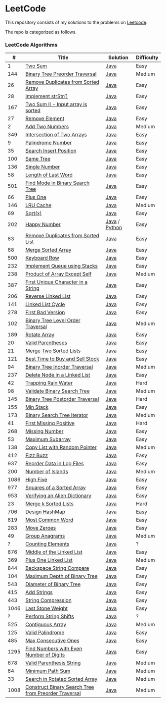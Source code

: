 LeetCode
========

This repository consists of my solutions to the problems on [Leetcode](https://leetcode.com/problems).

The repo is categorized as follows.

### LeetCode Algorithms

| # | Title | Solution | Difficulty |
|---| ----- | -------- | ---------- |
|1|[Two Sum](https://leetcode.com/problems/two-sum/) | [Java](./Algorithms/java/src/twoSum/TwoSum.java)|Easy|
|144|[Binary Tree Preorder Traversal](https://leetcode.com/problems/binary-tree-preorder-traversal/) | [Java](./Algorithms/java/src/binaryTreePreorderTraversal/BinaryTreePreorderTraversal.java)|Medium|
|26|[Remove Duplicates from Sorted Array](https://leetcode.com/problems/remove-duplicates-from-sorted-array/) | [Java](./Algorithms/java/src/removeduplicatesfromsortedarray/Solution.java)|Easy|
|28|[Implement strStr()](https://leetcode.com/problems/implement-strstr/) | [Java](./Algorithms/java/src/implementstrStr/Solution.java) |Easy|
|167|[Two Sum II - Input array is sorted](https://leetcode.com/problems/two-sum-ii-input-array-is-sorted/) | [Java](./Algorithms/java/src/twoSumII/Solution.java) |Easy|
|27|[Remove Element](https://leetcode.com/problems/remove-element/) | [Java](./Algorithms/java/src/removeelement/Solution.java) |Easy|
|2|[Add Two Numbers](https://leetcode.com/problems/add-two-numbers/) | [Java](./Algorithms/java/src/addtwonumbers/Solution.java) |Medium|
|349|[Intersection of Two Arrays](https://leetcode.com/problems/intersection-of-two-arrays/) | [Java](./Algorithms/java/src/intersectionoftwoarrays/Solution.java) |Easy|
|9|[Palindrome Number](https://leetcode.com/problems/palindrome-number/) | [Java](./Algorithms/java/src/palindromenumber/Solution.java) |Easy|
|35|[Search Insert Position](https://leetcode.com/problems/search-insert-position/) | [Java](./Algorithms/java/src/searchinsertposition/Solution.java) |Easy|
|100|[Same Tree](https://leetcode.com/problems/same-tree/) | [Java](./Algorithms/java/src/sametree/Solution.java) |Easy|
|136|[Single Number](https://leetcode.com/problems/single-number/) | [Java](./Algorithms/java/src/singlenumber/Solution.java) |Easy|
|58|[Length of Last Word](https://leetcode.com/problems/length-of-last-word/) | [Java](./Algorithms/java/src/lengthoflastword/Solution.java) |Easy|
|501|[Find Mode in Binary Search Tree](https://leetcode.com/problems/find-mode-in-binary-search-tree/) | [Java](./Algorithms/java/src/findmodeinbst/Solution.java) |Easy|
|66|[Plus One](https://leetcode.com/problems/plus-one/) | [Java](./Algorithms/java/src/plusone/Solution.java) |Easy|
|146|[LRU Cache](https://leetcode.com/problems/lru-cache/) | [Java](./Algorithms/java/src/lrucache/LRUCache.java) |Medium|
|69|[Sqrt(x)](https://leetcode.com/problems/sqrtx/) | [Java](./Algorithms/java/src/sqrtx/Solution.java) |Easy|
|202|[Happy Number](https://leetcode.com/problems/happy-number/) | [Java](./Algorithms/java/src/happynumber/Solution.java) / [Python](./Algorithms/python/happynumber/happy_number.py) |Easy|
|83|[Remove Duplicates from Sorted List](https://leetcode.com/problems/remove-duplicates-from-sorted-list/) | [Java](./Algorithms/java/src/removedupsfromsortedlist/Solution.java) |Easy|
|88|[Merge Sorted Array](https://leetcode.com/problems/merge-sorted-array/) | [Java](./Algorithms/java/src/mergesortedarray/Solution.java) |Easy|
|500|[Keyboard Row](https://leetcode.com/problems/keyboard-row/) | [Java](./Algorithms/java/src/keyboardrow/Solution.java) |Easy|
|232|[Implement Queue using Stacks](https://leetcode.com/problems/implement-queue-using-stacks/) | [Java](./Algorithms/java/src/implementqueueusingstacks/MyQueue.java) |Easy|
|238|[Product of Array Except Self](https://leetcode.com/problems/product-of-array-except-self/) | [Java](./Algorithms/java/src/productofarrayexceptself/Solution.java) |Medium|
|387|[First Unique Character in a String](https://leetcode.com/problems/first-unique-character-in-a-string/) | [Java](./Algorithms/java/src/firstuniquecharacterinastring/Solution.java) |Easy|
|206|[Reverse Linked List](https://leetcode.com/problems/reverse-linked-list/) | [Java](./Algorithms/java/src/reverselinkedlist/Solution.java) |Easy|
|141|[Linked List Cycle](https://leetcode.com/problems/linked-list-cycle/) | [Java](./Algorithms/java/src/linkedlistcycle/Solution.java) |Easy|
|278|[First Bad Version](https://leetcode.com/problems/first-bad-version/) | [Java](./Algorithms/java/src/firstbadversion/Solution.java) |Easy|
|102|[Binary Tree Level Order Traversal](https://leetcode.com/problems/binary-tree-level-order-traversal/) | [Java](./Algorithms/java/src/binarylevelordertraversal/Solution.java) |Medium|
|189|[Rotate Array](https://leetcode.com/problems/rotate-array/) | [Java](./Algorithms/java/src/rotatearray/Solution.java) |Easy|
|20|[Valid Parentheses](https://leetcode.com/problems/valid-parentheses/) | [Java](./Algorithms/java/src/validparentheses/Solution.java) |Easy|
|21|[Merge Two Sorted Lists](https://leetcode.com/problems/merge-two-sorted-lists/) | [Java](./Algorithms/java/src/mergetwosortedlists/Solution.java) |Easy|
|121|[Best Time to Buy and Sell Stock](https://leetcode.com/problems/best-time-to-buy-and-sell-stock/) | [Java](./Algorithms/java/src/buyandsellstock/Solution.java) |Easy|
94|[Binary Tree Inorder Traversal](https://leetcode.com/problems/binary-tree-inorder-traversal/) | [Java](./Algorithms/java/src/binarytreeinordertraversal/IterativeSolution.java)|Medium|
237|[Delete Node in a Linked List](https://leetcode.com/problems/delete-node-in-a-linked-list/) | [Java](./Algorithms/java/src/deletenodeinlinkedlist/Solution.java)|Easy|
42|[Trapping Rain Water](https://leetcode.com/problems/trapping-rain-water/) | [Java](./Algorithms/java/src/trappingrainwater/Solution.java)|Hard|
98|[Validate Binary Search Tree](https://leetcode.com/problems/validate-binary-search-tree/) | [Java](./Algorithms/java/src/validatebst/Solution.java)|Medium|
145|[Binary Tree Postorder Traversal](https://leetcode.com/problems/binary-tree-postorder-traversal/) | [Java](./Algorithms/java/src/binarytreepostordertraversal/IterativeSolution.java)|Hard|
155|[Min Stack](https://leetcode.com/problems/min-stack/) | [Java](./Algorithms/java/src/minstack/MinStack.java)|Easy|
173|[Binary Search Tree Iterator](https://leetcode.com/problems/binary-search-tree-iterator/) | [Java](./Algorithms/java/src/binarysearchtreeiterator/BSTIterator.java)|Medium|
41|[First Missing Positive](https://leetcode.com/problems/first-missing-positive/) | [Java](./Algorithms/java/src/firstmissingpositive/Solution.java)|Hard|
268|[Missing Number](https://leetcode.com/problems/missing-number/) | [Java](./Algorithms/java/src/missingnumber/Solution.java)|Easy|
53|[Maximum Subarray](https://leetcode.com/problems/maximum-subarray/) | [Java](./Algorithms/java/src/maximumsubarray/Solution.java)|Easy|
138|[Copy List with Random Pointer](https://leetcode.com/problems/copy-list-with-random-pointer/) | [Java](./Algorithms/java/src/copylistwithrandompointers/Solution.java)|Medium|
412|[Fizz Buzz](https://leetcode.com/problems/fizz-buzz/) | [Java](./Algorithms/java/src/fizbuzz/Solution.java)|Easy|
937|[Reorder Data in Log Files](https://leetcode.com/problems/reorder-data-in-log-files/) | [Java](./Algorithms/java/src/reorderlogfiles/Solution.java)|Easy|
200|[Number of Islands](https://leetcode.com/problems/number-of-islands/) | [Java](./Algorithms/java/src/numberofislands/Solution.java)|Medium|
1086|[High Five](https://leetcode.com/problems/high-five/) | [Java](./Algorithms/java/src/highfive/Solution.java)|Easy|
977|[Squares of a Sorted Array](https://leetcode.com/problems/squares-of-a-sorted-array/) | [Java](./Algorithms/java/src/squaresofsortedarray/Solution.java)|Easy|
953|[Verifying an Alien Dictionary](https://leetcode.com/problems/verifying-an-alien-dictionary/) | [Java](./Algorithms/java/src/verifyingaliendictionary/Solution.java)|Easy|
23|[Merge k Sorted Lists](https://leetcode.com/problems/merge-k-sorted-lists/) | [Java](./Algorithms/java/src/mergeksortedlists/Solution.java)|Hard|
706|[Design HashMap](https://leetcode.com/problems/design-hashmap/) | [Java](./Algorithms/java/src/designhashmap/efficient/MyHashMap.java)|Easy|
819|[Most Common Word](https://leetcode.com/problems/most-common-word/) | [Java](./Algorithms/java/src/mostcommonword/Solution.java)|Easy|
283|[Move Zeroes](https://leetcode.com/problems/move-zeroes/) | [Java](./Algorithms/java/src/movezeroes/Solution.java)|Easy|
49|[Group Anagrams](https://leetcode.com/problems/group-anagrams/) | [Java](./Algorithms/java/src/groupanagrams/Solution.java)|Medium|
?|[Counting Elements](https://leetcode.com/problems/?/) | [Java](./Algorithms/java/src/countingelements/Solution.java)|?|
876|[Middle of the Linked List](https://leetcode.com/problems/middle-of-the-linked-list/) | [Java](./Algorithms/java/src/middleoflinkedlist/Solution.java)|Easy|
369|[Plus One Linked List](https://leetcode.com/problems/plus-one-linked-list/) | [Java](./Algorithms/java/src/plusonelinkedlist/Solution.java)|Medium|
844|[Backspace String Compare](https://leetcode.com/problems/backspace-string-compare/) | [Java](./Algorithms/java/src/backspacestringcompare/Solution.java)|Easy|
104|[Maximum Depth of Binary Tree](https://leetcode.com/problems/maximum-depth-of-binary-tree/) | [Java](./Algorithms/java/src/maximumdepthofbinarytree/Solution.java)|Easy|
543|[Diameter of Binary Tree](https://leetcode.com/problems/diameter-of-binary-tree/) | [Java](./Algorithms/java/src/diameterofbinarytree/Solution.java)|Easy|
415|[Add Strings](https://leetcode.com/problems/add-strings/) | [Java](./Algorithms/java/src/addstrings/Solution.java)|Easy|
443|[String Compression](https://leetcode.com/problems/string-compression/) | [Java](./Algorithms/java/src/stringcompression/Solution.java)|Easy|
1046|[Last Stone Weight](https://leetcode.com/problems/last-stone-weight/) | [Java](./Algorithms/java/src/laststoneweight/Solution.java)|Easy|
?|[Perform String Shifts](https://leetcode.com/explore/challenge/card/30-day-leetcoding-challenge/529/week-2/3299/) | [Java](./Algorithms/java/src/performstringshifts/Solution.java)|?|
525|[Contiguous Array](https://leetcode.com/problems/contiguous-array/) | [Java](./Algorithms/java/src/contiguousarray/Solution.java)|Medium|
125|[Valid Palindrome](https://leetcode.com/problems/valid-palindrome/) | [Java](./Algorithms/java/src/validpalindrome/Solution.java)|Easy|
485|[Max Consecutive Ones](https://leetcode.com/problems/max-consecutive-ones/) | [Java](./Algorithms/java/src/maxconsecutiveones/Solution.java)|Easy|
1295|[Find Numbers with Even Number of Digits](https://leetcode.com/problems/find-numbers-with-even-number-of-digits/) | [Java](./Algorithms/java/src/findnumberswithevennumofdigits/Solution.java)|Easy|
678|[Valid Parenthesis String](https://leetcode.com/problems/valid-parenthesis-string/) | [Java](./Algorithms/java/src/validparenthesisstring/Solution.java)|Medium|
64|[Minimum Path Sum](https://leetcode.com/problems/minimum-path-sum/) | [Java](./Algorithms/java/src/minimumpathsum/Solution.java)|Medium|
33|[Search in Rotated Sorted Array](https://leetcode.com/problems/search-in-rotated-sorted-array/) | [Java](./Algorithms/java/src/searchinrotatedsortedarray/Solution.java)|Medium|
1008|[Construct Binary Search Tree from Preorder Traversal](https://leetcode.com/problems/construct-binary-search-tree-from-preorder-traversal/) | [Java](./Algorithms/java/src/constructbstfrompreordertraversal/Solution.java)|Medium|